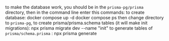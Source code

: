 to make the database work, you should be in the `prisma-pg/prisma` directory,
then in the command line enter this commands:
to create database:
	docker compose up -d
	docker compose ps
then change directory to `prisma-pg`,
to create prisma/prisma.schema tables (it will make init migrations):
	npx prisma migrate dev --name "init"
to generate tables of `prisma/schema.prisma` :
	npx prisma generate

	